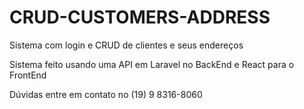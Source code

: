 # CRUD-CUSTOMERS-ADDRESS
Sistema com login e CRUD de clientes e seus endereços

Sistema feito usando uma API em Laravel no BackEnd e React para o FrontEnd

Dúvidas entre em contato no (19) 9 8316-8060
